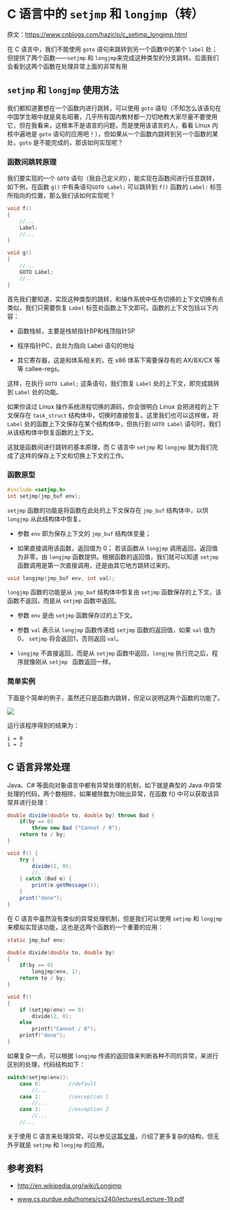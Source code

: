 # C 语言中的 `setjmp` 和 `longjmp`（转）

原文：https://www.cnblogs.com/hazir/p/c_setjmp_longjmp.html

在 C 语言中，我们不能使用 `goto` 语句来跳转到另一个函数中的某个 `label` 处；但提供了两个函数——`setjmp` 和 `longjmp`来完成这种类型的分支跳转。后面我们会看到这两个函数在处理异常上面的非常有用

## `setjmp` 和 `longjmp` 使用方法

我们都知道要想在一个函数内进行跳转，可以使用 `goto` 语句（不知怎么该语句在中国学生眼中就是臭名昭著，几乎所有国内教材都一刀切地教大家尽量不要使用它，但在我看来，这根本不是语言的问题，而是使用该语言的人，看看 Linux 内核中遍地是 `goto` 语句的应用吧！），但如果从一个函数内跳转到另一个函数的某处，`goto` 是不能完成的，那该如何实现呢？

### 函数间跳转原理

我们要实现的一个 `GOTO` 语句（我自己定义的），能实现在函数间进行任意跳转，如下例，在函数 `g()` 中有条语句`GOTO Label;` 可以跳转到 `f()` 函数的 `Label:` 标签所指向的位置，那么我们该如何实现呢？

```c
void f()
{
    //...
    Label:
    //...
}

void g()
{
    //...
    GOTO Label;
    //...
}
```

首先我们要知道，实现这种类型的跳转，和操作系统中任务切换的上下文切换有点类似，我们只需要恢复 `Label` 标签处函数上下文即可。函数的上下文包括以下内容：

- 函数栈帧，主要是栈帧指针BP和栈顶指针SP

- 程序指针PC，此处为指向 Label 语句的地址

- 其它寄存器，这是和体系相关的，在 x86 体系下需要保存有的 AX/BX/CX 等等 callee-regs。

这样，在执行 `GOTO Label;` 这条语句，我们恢复 `Label` 处的上下文，即完成跳转到 `Label` 处的功能。

如果你读过 Linux 操作系统进程切换的源码，你会很明白 Linux 会把进程的上下文保存在 `task_struct` 结构体中，切换时直接恢复。这里我们也可以这样做，将 `Label` 处的函数上下文保存在某个结构体中，但执行到 `GOTO Label` 语句时，我们从该结构体中恢复函数的上下文。

这就是函数间进行跳转的基本原理，而 C 语言中 `setjmp` 和 `longjmp` 就为我们完成了这样的保存上下文和切换上下文的工作。

### 函数原型

```c
#include <setjmp.h>
int setjmp(jmp_buf env);
```

`setjmp` 函数的功能是将函数在此处的上下文保存在 `jmp_buf` 结构体中，以供 `longjmp` 从此结构体中恢复。

- 参数 `env` 即为保存上下文的 `jmp_buf` 结构体变量；

- 如果直接调用该函数，返回值为 0； 若该函数从 `longjmp` 调用返回，返回值为非零，由 `longjmp` 函数提供。根据函数的返回值，我们就可以知道 `setjmp` 函数调用是第一次直接调用，还是由其它地方跳转过来的。


```c
void longjmp(jmp_buf env, int val);
```

`longjmp` 函数的功能是从 `jmp_buf` 结构体中恢复由 `setjmp` 函数保存的上下文，该函数不返回，而是从 `setjm`p 函数中返回。

- 参数 `env` 是由 `setjmp` 函数保存过的上下文。

- 参数 `val` 表示从 `longjmp` 函数传递给 `setjmp` 函数的返回值，如果 `val` 值为0， `setjmp` 将会返回1，否则返回 `val`。

- `longjmp` 不直接返回，而是从 `setjmp` 函数中返回，`longjmp` 执行完之后，程序就像刚从 `setjmp ` 函数返回一样。

### 简单实例

下面是个简单的例子，虽然还只是函数内跳转，但足以说明这两个函数的功能了。

![](https://f.cloud.github.com/assets/3265880/1460659/19d4db44-445a-11e3-8468-aab15a080f57.png)


运行该程序得到的结果为：

```
i = 0
i = 2
```

## C 语言异常处理

Java、C# 等面向对象语言中都有异常处理的机制，如下就是典型的 Java 中异常处理的代码，两个数相除，如果被除数为0抛出异常，在函数 f() 中可以获取该异常并进行处理：

```java
double divide(double to, double by) throws Bad {
    if(by == 0)
        throw new Bad ("Cannot / 0");
    return to / by;
}

void f() {
    try {
        divide(2, 0);
        //...   
    } catch (Bad e) {
        print(e.getMessage());
    }
    print("done");
}
```

在 C 语言中虽然没有类似的异常处理机制，但是我们可以使用 `setjmp` 和 `longjmp` 来模拟实现该功能，这也是这两个函数的一个重要的应用：

```c
static jmp_buf env;

double divide(double to, double by)
{
    if(by == 0)
        longjmp(env, 1);
    return to / by;
}

void f() 
{
    if (setjmp(env) == 0)
        divide(2, 0);
    else
        printf("Cannot / 0");
    printf("done");
}
```

如果复杂一点，可以根据 `longjmp` 传递的返回值来判断各种不同的异常，来进行区别的处理，代码结构如下：

```c
switch(setjmp(env)):
    case 0:         //default
        //...
    case 1:         //exception 1
        //...
    case 2:         //exception 2
        //...
    //...
```

关于使用 C 语言来处理异常，可以参见这篇[文章](http://www.di.unipi.it/~nids/docs/longjump_try_trow_catch.html)，介绍了更多复杂的结构，但无外乎就是 `setjmp` 和 `longjmp` 的应用。

## 参考资料
- http://en.wikipedia.org/wiki/Longjmp

- www.cs.purdue.edu/homes/cs240/lectures/Lecture-19.pdf